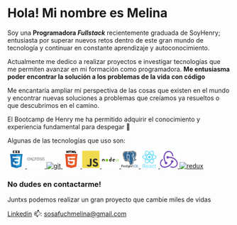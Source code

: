 # Hola! Mi nombre es Melina

Soy una **Programadora _Fullstack_** recientemente graduada de SoyHenry; entusiasta por superar nuevos retos dentro de este gran mundo de tecnología y continuar en constante aprendizaje y autoconocimiento.

Actualmente me dedico a realizar proyectos e investigar tecnologías que me permiten avanzar en mi formación como programadora. **Me entusiasma poder encontrar la solución a los problemas de la vida con código**

Me encantaría ampliar mi perspectiva de las cosas que existen en el mundo y encontrar nuevas 
soluciones a problemas que creíamos ya resueltos o que descubrimos en el camino.

El Bootcamp de Henry me ha permitido adquirir el conocimiento y experiencia fundamental
para despegar 🚀 

Algunas de las tecnologías que uso son:
<p align="left"> <a href="https://www.w3schools.com/css/" target="_blank" rel="noreferrer"> <img src="https://raw.githubusercontent.com/devicons/devicon/master/icons/css3/css3-original-wordmark.svg" alt="css3" width="40" height="40"/> </a> <a href="https://expressjs.com" target="_blank" rel="noreferrer"> <img src="https://raw.githubusercontent.com/devicons/devicon/master/icons/express/express-original-wordmark.svg" alt="express" width="40" height="40"/> </a> <a href="https://git-scm.com/" target="_blank" rel="noreferrer"> <img src="https://www.vectorlogo.zone/logos/git-scm/git-scm-icon.svg" alt="git" width="40" height="40"/> </a> <a href="https://www.w3.org/html/" target="_blank" rel="noreferrer"> <img src="https://raw.githubusercontent.com/devicons/devicon/master/icons/html5/html5-original-wordmark.svg" alt="html5" width="40" height="40"/> </a> <a href="https://developer.mozilla.org/en-US/docs/Web/JavaScript" target="_blank" rel="noreferrer"> <img src="https://raw.githubusercontent.com/devicons/devicon/master/icons/javascript/javascript-original.svg" alt="javascript" width="40" height="40"/> </a> <a href="https://nodejs.org" target="_blank" rel="noreferrer"> <img src="https://raw.githubusercontent.com/devicons/devicon/master/icons/nodejs/nodejs-original-wordmark.svg" alt="nodejs" width="40" height="40"/> </a> <a href="https://www.postgresql.org" target="_blank" rel="noreferrer"> <img src="https://raw.githubusercontent.com/devicons/devicon/master/icons/postgresql/postgresql-original-wordmark.svg" alt="postgresql" width="40" height="40"/> </a> <a href="https://reactjs.org/" target="_blank" rel="noreferrer"> <img src="https://raw.githubusercontent.com/devicons/devicon/master/icons/react/react-original-wordmark.svg" alt="react" width="40" height="40"/> </a> <a href="https://redux.js.org" target="_blank" rel="noreferrer"> <img src="https://raw.githubusercontent.com/devicons/devicon/master/icons/redux/redux-original.svg" alt="redux" width="40" height="40"/> </a> <a href="https://es.reactjs.org/" target="_blank" rel="noreferrer"> <img src="https://user-images.githubusercontent.com/110200048/221999380-22a6b7f9-0d0f-48e2-a513-5d4c43fa5e0a.svg" alt="redux" width="40" height="40"/> </a> </p>

### No dudes en contactarme! 
Juntxs podemos realizar un gran proyecto que cambie miles de vidas

[Linkedin]([https://www.linkedin.com/in/melina-fuch-1a7376207/])
📫: sosafuchmelina@gmail.com
